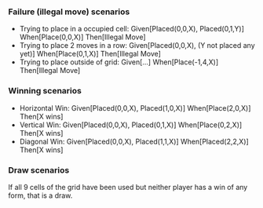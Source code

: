 ### Failure (illegal move) scenarios

* Trying to place in a occupied cell:
  Given[Placed(0,0,X), Placed(0,1,Y)]
  When[Place(0,0,X)]
  Then[Illegal Move]
* Trying to place 2 moves in a row:
  Given[Placed(0,0,X), (Y not placed any yet)]
  When[Place(0,1,X)]
  Then[Illegal Move]
* Trying to place outside of grid:
  Given[...]
  When[Place(-1,4,X)]
  Then[Illegal Move]

### Winning scenarios

* Horizontal Win:
  Given[Placed(0,0,X), Placed(1,0,X)]
  When[Place(2,0,X)]
  Then[X wins]
* Vertical Win:
  Given[Placed(0,0,X), Placed(0,1,X)]
  When[Place(0,2,X)]
  Then[X wins]
* Diagonal Win:
  Given[Placed(0,0,X), Placed(1,1,X)]
  When[Placed(2,2,X)]
  Then[X wins]

### Draw scenarios

If all 9 cells of the grid have been used but neither player
has a win of any form, that is a draw.
